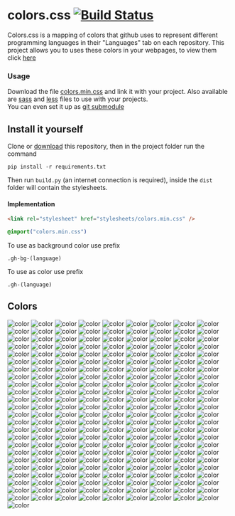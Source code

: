 # colors.css [![Build Status](https://travis-ci.org/roryclaasen/colors.css.svg?branch=master)](https://travis-ci.org/roryclaasen/colors.css)

Colors.css is a mapping of colors that github uses to represent different programming languages in their "Languages" tab on each repository. This project allows you to uses these colors in your webpages, to view them click [here](#colors)

### Usage

Download the file [colors.min.css](dist/colors.min.css) and link it with your project. Also available are [sass](dist/colors.scss) and [less](dist/colors.less) files to use with your projects.<br>
You can even set it up as [git submodule](https://git-scm.com/book/en/v2/Git-Tools-Submodules)

## Install it yourself

Clone or [download](https://github.com/GOGO98901/colors.css/archive/master.zip) this repository, then in the project folder run the command
```base
pip install -r requirements.txt
```
Then run `build.py` (an internet connection is required), inside the `dist` folder will contain the stylesheets.

#### Implementation

```html
<link rel="stylesheet" href="stylesheets/colors.min.css" />
```
```css
@import("colors.min.css")
```
To use as background color use prefix
```
.gh-bg-(language)
```
To use as color use prefix
```
.gh-(language)
```

## Colors
![color](http://www.placehold.it/150/814CCC/ffffff?text=1C+Enterprise)
![color](http://www.placehold.it/150/E8274B/ffffff?text=ABAP)
![color](http://www.placehold.it/150/B9D9FF/ffffff?text=AGS+Script)
![color](http://www.placehold.it/150/E6EFBB/ffffff?text=AMPL)
![color](http://www.placehold.it/150/9DC3FF/ffffff?text=ANTLR)
![color](http://www.placehold.it/150/2ACCA8/ffffff?text=API+Blueprint)
![color](http://www.placehold.it/150/5A8164/ffffff?text=APL)
![color](http://www.placehold.it/150/6a40fd/ffffff?text=ASP)
![color](http://www.placehold.it/150/1ac620/ffffff?text=ATS)
![color](http://www.placehold.it/150/882B0F/ffffff?text=ActionScript)
![color](http://www.placehold.it/150/02f88c/ffffff?text=Ada)
![color](http://www.placehold.it/150/315665/ffffff?text=Agda)
![color](http://www.placehold.it/150/64C800/ffffff?text=Alloy)
![color](http://www.placehold.it/150/101F1F/ffffff?text=AppleScript)
![color](http://www.placehold.it/150/aa2afe/ffffff?text=Arc)
![color](http://www.placehold.it/150/bd79d1/ffffff?text=Arduino)
![color](http://www.placehold.it/150/a957b0/ffffff?text=AspectJ)
![color](http://www.placehold.it/150/6E4C13/ffffff?text=Assembly)
![color](http://www.placehold.it/150/6594b9/ffffff?text=AutoHotkey)
![color](http://www.placehold.it/150/1C3552/ffffff?text=AutoIt)
![color](http://www.placehold.it/150/FF5000/ffffff?text=Ballerina)
![color](http://www.placehold.it/150/C1F12E/ffffff?text=Batchfile)
![color](http://www.placehold.it/150/cd6400/ffffff?text=BlitzMax)
![color](http://www.placehold.it/150/d4bec1/ffffff?text=Boo)
![color](http://www.placehold.it/150/2F2530/ffffff?text=Brainfuck)
![color](http://www.placehold.it/150/555555/ffffff?text=C)
![color](http://www.placehold.it/150/178600/ffffff?text=C+Sharp)
![color](http://www.placehold.it/150/563d7c/ffffff?text=CSS)
![color](http://www.placehold.it/150/dfa535/ffffff?text=Ceylon)
![color](http://www.placehold.it/150/8dc63f/ffffff?text=Chapel)
![color](http://www.placehold.it/150/ccccff/ffffff?text=Cirru)
![color](http://www.placehold.it/150/db901e/ffffff?text=Clarion)
![color](http://www.placehold.it/150/3F85AF/ffffff?text=Clean)
![color](http://www.placehold.it/150/E4E6F3/ffffff?text=Click)
![color](http://www.placehold.it/150/db5855/ffffff?text=Clojure)
![color](http://www.placehold.it/150/244776/ffffff?text=CoffeeScript)
![color](http://www.placehold.it/150/ed2cd6/ffffff?text=ColdFusion)
![color](http://www.placehold.it/150/3fb68b/ffffff?text=Common+Lisp)
![color](http://www.placehold.it/150/B0CE4E/ffffff?text=Component+Pascal)
![color](http://www.placehold.it/150/776791/ffffff?text=Crystal)
![color](http://www.placehold.it/150/3A4E3A/ffffff?text=Cuda)
![color](http://www.placehold.it/150/ba595e/ffffff?text=D)
![color](http://www.placehold.it/150/447265/ffffff?text=DM)
![color](http://www.placehold.it/150/00B4AB/ffffff?text=Dart)
![color](http://www.placehold.it/150/003a52/ffffff?text=DataWeave)
![color](http://www.placehold.it/150/cca760/ffffff?text=Dogescript)
![color](http://www.placehold.it/150/6c616e/ffffff?text=Dylan)
![color](http://www.placehold.it/150/ccce35/ffffff?text=E)
![color](http://www.placehold.it/150/8a1267/ffffff?text=ECL)
![color](http://www.placehold.it/150/a78649/ffffff?text=EQ)
![color](http://www.placehold.it/150/946d57/ffffff?text=Eiffel)
![color](http://www.placehold.it/150/6e4a7e/ffffff?text=Elixir)
![color](http://www.placehold.it/150/60B5CC/ffffff?text=Elm)
![color](http://www.placehold.it/150/c065db/ffffff?text=Emacs+Lisp)
![color](http://www.placehold.it/150/FFF4F3/ffffff?text=EmberScript)
![color](http://www.placehold.it/150/B83998/ffffff?text=Erlang)
![color](http://www.placehold.it/150/b845fc/ffffff?text=F+Sharp)
![color](http://www.placehold.it/150/88ccff/ffffff?text=FLUX)
![color](http://www.placehold.it/150/636746/ffffff?text=Factor)
![color](http://www.placehold.it/150/7b9db4/ffffff?text=Fancy)
![color](http://www.placehold.it/150/14253c/ffffff?text=Fantom)
![color](http://www.placehold.it/150/341708/ffffff?text=Forth)
![color](http://www.placehold.it/150/4d41b1/ffffff?text=Fortran)
![color](http://www.placehold.it/150/0050b2/ffffff?text=FreeMarker)
![color](http://www.placehold.it/150/00cafe/ffffff?text=Frege)
![color](http://www.placehold.it/150/8fb200/ffffff?text=Game+Maker+Language)
![color](http://www.placehold.it/150/fb855d/ffffff?text=Genie)
![color](http://www.placehold.it/150/5B2063/ffffff?text=Gherkin)
![color](http://www.placehold.it/150/e4cc98/ffffff?text=Glyph)
![color](http://www.placehold.it/150/f0a9f0/ffffff?text=Gnuplot)
![color](http://www.placehold.it/150/375eab/ffffff?text=Go)
![color](http://www.placehold.it/150/88562A/ffffff?text=Golo)
![color](http://www.placehold.it/150/82937f/ffffff?text=Gosu)
![color](http://www.placehold.it/150/79aa7a/ffffff?text=Grammatical+Framework)
![color](http://www.placehold.it/150/e69f56/ffffff?text=Groovy)
![color](http://www.placehold.it/150/e34c26/ffffff?text=HTML)
![color](http://www.placehold.it/150/878787/ffffff?text=Hack)
![color](http://www.placehold.it/150/0e60e3/ffffff?text=Harbour)
![color](http://www.placehold.it/150/5e5086/ffffff?text=Haskell)
![color](http://www.placehold.it/150/df7900/ffffff?text=Haxe)
![color](http://www.placehold.it/150/7790B2/ffffff?text=Hy)
![color](http://www.placehold.it/150/a3522f/ffffff?text=IDL)
![color](http://www.placehold.it/150/a9188d/ffffff?text=Io)
![color](http://www.placehold.it/150/078193/ffffff?text=Ioke)
![color](http://www.placehold.it/150/FEFE00/ffffff?text=Isabelle)
![color](http://www.placehold.it/150/9EEDFF/ffffff?text=J)
![color](http://www.placehold.it/150/40d47e/ffffff?text=JSONiq)
![color](http://www.placehold.it/150/b07219/ffffff?text=Java)
![color](http://www.placehold.it/150/f1e05a/ffffff?text=JavaScript)
![color](http://www.placehold.it/150/843179/ffffff?text=Jolie)
![color](http://www.placehold.it/150/a270ba/ffffff?text=Julia)
![color](http://www.placehold.it/150/DA5B0B/ffffff?text=Jupyter+Notebook)
![color](http://www.placehold.it/150/28431f/ffffff?text=KRL)
![color](http://www.placehold.it/150/F18E33/ffffff?text=Kotlin)
![color](http://www.placehold.it/150/185619/ffffff?text=LLVM)
![color](http://www.placehold.it/150/cc9900/ffffff?text=LOLCODE)
![color](http://www.placehold.it/150/3d9970/ffffff?text=LSL)
![color](http://www.placehold.it/150/999999/ffffff?text=Lasso)
![color](http://www.placehold.it/150/DBCA00/ffffff?text=Lex)
![color](http://www.placehold.it/150/499886/ffffff?text=LiveScript)
![color](http://www.placehold.it/150/652B81/ffffff?text=LookML)
![color](http://www.placehold.it/150/000080/ffffff?text=Lua)
![color](http://www.placehold.it/150/00a6a6/ffffff?text=MAXScript)
![color](http://www.placehold.it/150/62A8D6/ffffff?text=MQL4)
![color](http://www.placehold.it/150/4A76B8/ffffff?text=MQL5)
![color](http://www.placehold.it/150/b7e1f4/ffffff?text=MTML)
![color](http://www.placehold.it/150/427819/ffffff?text=Makefile)
![color](http://www.placehold.it/150/f97732/ffffff?text=Mask)
![color](http://www.placehold.it/150/e16737/ffffff?text=Matlab)
![color](http://www.placehold.it/150/c4a79c/ffffff?text=Max)
![color](http://www.placehold.it/150/ff2b2b/ffffff?text=Mercury)
![color](http://www.placehold.it/150/007800/ffffff?text=Meson)
![color](http://www.placehold.it/150/8f14e9/ffffff?text=Metal)
![color](http://www.placehold.it/150/c7a938/ffffff?text=Mirah)
![color](http://www.placehold.it/150/28431f/ffffff?text=NCL)
![color](http://www.placehold.it/150/990000/ffffff?text=Nearley)
![color](http://www.placehold.it/150/3d3c6e/ffffff?text=Nemerle)
![color](http://www.placehold.it/150/0aa0ff/ffffff?text=NetLinx)
![color](http://www.placehold.it/150/747faa/ffffff?text=NetLinx-ERB)
![color](http://www.placehold.it/150/ff6375/ffffff?text=NetLogo)
![color](http://www.placehold.it/150/87AED7/ffffff?text=NewLisp)
![color](http://www.placehold.it/150/37775b/ffffff?text=Nim)
![color](http://www.placehold.it/150/009917/ffffff?text=Nit)
![color](http://www.placehold.it/150/7e7eff/ffffff?text=Nix)
![color](http://www.placehold.it/150/c9df40/ffffff?text=Nu)
![color](http://www.placehold.it/150/3be133/ffffff?text=OCaml)
![color](http://www.placehold.it/150/438eff/ffffff?text=Objective-C)
![color](http://www.placehold.it/150/6866fb/ffffff?text=Objective-Cpp)
![color](http://www.placehold.it/150/ff0c5a/ffffff?text=Objective-J)
![color](http://www.placehold.it/150/cabbff/ffffff?text=Omgrofl)
![color](http://www.placehold.it/150/f7ede0/ffffff?text=Opal)
![color](http://www.placehold.it/150/cdd0e3/ffffff?text=Oxygene)
![color](http://www.placehold.it/150/fab738/ffffff?text=Oz)
![color](http://www.placehold.it/150/7055b5/ffffff?text=P4)
![color](http://www.placehold.it/150/dbb284/ffffff?text=PAWN)
![color](http://www.placehold.it/150/4F5D95/ffffff?text=PHP)
![color](http://www.placehold.it/150/dad8d8/ffffff?text=PLSQL)
![color](http://www.placehold.it/150/cc0000/ffffff?text=Pan)
![color](http://www.placehold.it/150/6600cc/ffffff?text=Papyrus)
![color](http://www.placehold.it/150/f3ca0a/ffffff?text=Parrot)
![color](http://www.placehold.it/150/E3F171/ffffff?text=Pascal)
![color](http://www.placehold.it/150/C76F5B/ffffff?text=Pep8)
![color](http://www.placehold.it/150/0298c3/ffffff?text=Perl)
![color](http://www.placehold.it/150/0000fb/ffffff?text=Perl+6)
![color](http://www.placehold.it/150/fcd7de/ffffff?text=PigLatin)
![color](http://www.placehold.it/150/005390/ffffff?text=Pike)
![color](http://www.placehold.it/150/d80074/ffffff?text=PogoScript)
![color](http://www.placehold.it/150/da291c/ffffff?text=PostScript)
![color](http://www.placehold.it/150/8f0f8d/ffffff?text=PowerBuilder)
![color](http://www.placehold.it/150/012456/ffffff?text=PowerShell)
![color](http://www.placehold.it/150/0096D8/ffffff?text=Processing)
![color](http://www.placehold.it/150/74283c/ffffff?text=Prolog)
![color](http://www.placehold.it/150/7fa2a7/ffffff?text=Propeller+Spin)
![color](http://www.placehold.it/150/302B6D/ffffff?text=Puppet)
![color](http://www.placehold.it/150/5a6986/ffffff?text=PureBasic)
![color](http://www.placehold.it/150/1D222D/ffffff?text=PureScript)
![color](http://www.placehold.it/150/3572A5/ffffff?text=Python)
![color](http://www.placehold.it/150/44a51c/ffffff?text=QML)
![color](http://www.placehold.it/150/198CE7/ffffff?text=R)
![color](http://www.placehold.it/150/77d9fb/ffffff?text=RAML)
![color](http://www.placehold.it/150/665a4e/ffffff?text=RUNOFF)
![color](http://www.placehold.it/150/22228f/ffffff?text=Racket)
![color](http://www.placehold.it/150/9d5200/ffffff?text=Ragel)
![color](http://www.placehold.it/150/fffaa0/ffffff?text=Rascal)
![color](http://www.placehold.it/150/358a5b/ffffff?text=Rebol)
![color](http://www.placehold.it/150/f50000/ffffff?text=Red)
![color](http://www.placehold.it/150/ff7f7f/ffffff?text=RenPy)
![color](http://www.placehold.it/150/0e60e3/ffffff?text=Ring)
![color](http://www.placehold.it/150/ecdebe/ffffff?text=Roff)
![color](http://www.placehold.it/150/cc0088/ffffff?text=Rouge)
![color](http://www.placehold.it/150/701516/ffffff?text=Ruby)
![color](http://www.placehold.it/150/dea584/ffffff?text=Rust)
![color](http://www.placehold.it/150/B34936/ffffff?text=SAS)
![color](http://www.placehold.it/150/3F3F3F/ffffff?text=SQF)
![color](http://www.placehold.it/150/348a34/ffffff?text=SRecode+Template)
![color](http://www.placehold.it/150/646464/ffffff?text=SaltStack)
![color](http://www.placehold.it/150/c22d40/ffffff?text=Scala)
![color](http://www.placehold.it/150/1e4aec/ffffff?text=Scheme)
![color](http://www.placehold.it/150/0579aa/ffffff?text=Self)
![color](http://www.placehold.it/150/89e051/ffffff?text=Shell)
![color](http://www.placehold.it/150/120F14/ffffff?text=Shen)
![color](http://www.placehold.it/150/007eff/ffffff?text=Slash)
![color](http://www.placehold.it/150/596706/ffffff?text=Smalltalk)
![color](http://www.placehold.it/150/5c7611/ffffff?text=SourcePawn)
![color](http://www.placehold.it/150/800000/ffffff?text=Squirrel)
![color](http://www.placehold.it/150/b2011d/ffffff?text=Stan)
![color](http://www.placehold.it/150/dc566d/ffffff?text=Standard+ML)
![color](http://www.placehold.it/150/46390b/ffffff?text=SuperCollider)
![color](http://www.placehold.it/150/ffac45/ffffff?text=Swift)
![color](http://www.placehold.it/150/DAE1C2/ffffff?text=SystemVerilog)
![color](http://www.placehold.it/150/A0AA87/ffffff?text=TI+Program)
![color](http://www.placehold.it/150/e4cc98/ffffff?text=Tcl)
![color](http://www.placehold.it/150/3D6117/ffffff?text=TeX)
![color](http://www.placehold.it/150/00004c/ffffff?text=Terra)
![color](http://www.placehold.it/150/cf142b/ffffff?text=Turing)
![color](http://www.placehold.it/150/2b7489/ffffff?text=TypeScript)
![color](http://www.placehold.it/150/a54c4d/ffffff?text=UnrealScript)
![color](http://www.placehold.it/150/adb2cb/ffffff?text=VHDL)
![color](http://www.placehold.it/150/fbe5cd/ffffff?text=Vala)
![color](http://www.placehold.it/150/b2b7f8/ffffff?text=Verilog)
![color](http://www.placehold.it/150/199f4b/ffffff?text=Vim+script)
![color](http://www.placehold.it/150/945db7/ffffff?text=Visual+Basic)
![color](http://www.placehold.it/150/1F1F1F/ffffff?text=Volt)
![color](http://www.placehold.it/150/2c3e50/ffffff?text=Vue)
![color](http://www.placehold.it/150/04133b/ffffff?text=WebAssembly)
![color](http://www.placehold.it/150/4B6BEF/ffffff?text=X10)
![color](http://www.placehold.it/150/99DA07/ffffff?text=XC)
![color](http://www.placehold.it/150/5232e7/ffffff?text=XQuery)
![color](http://www.placehold.it/150/EB8CEB/ffffff?text=XSLT)
![color](http://www.placehold.it/150/4B6C4B/ffffff?text=Yacc)
![color](http://www.placehold.it/150/118f9e/ffffff?text=Zephir)
![color](http://www.placehold.it/150/f34b7d/ffffff?text=cpp)
![color](http://www.placehold.it/150/913960/ffffff?text=eC)
![color](http://www.placehold.it/150/94B0C7/ffffff?text=nesC)
![color](http://www.placehold.it/150/b0b77e/ffffff?text=ooc)
![color](http://www.placehold.it/150/7582D1/ffffff?text=wisp)
![color](http://www.placehold.it/150/403a40/ffffff?text=xBase)
